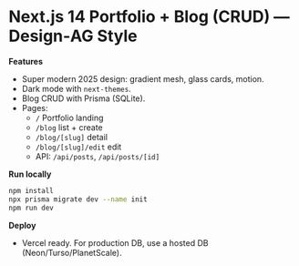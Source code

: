 # Next.js 14 Portfolio + Blog (CRUD) — Design‑AG Style

**Features**
- Super modern 2025 design: gradient mesh, glass cards, motion.
- Dark mode with `next-themes`.
- Blog CRUD with Prisma (SQLite).
- Pages:
  - `/` Portfolio landing
  - `/blog` list + create
  - `/blog/[slug]` detail
  - `/blog/[slug]/edit` edit
  - API: `/api/posts`, `/api/posts/[id]`

**Run locally**
```bash
npm install
npx prisma migrate dev --name init
npm run dev
```

**Deploy**
- Vercel ready. For production DB, use a hosted DB (Neon/Turso/PlanetScale).
